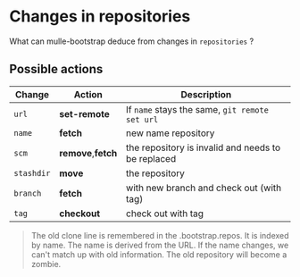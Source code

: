 # Changes in repositories

What can mulle-bootstrap deduce from changes in `repositories` ?


## Possible actions

Change     | Action               | Description
-----------|----------------------|----------------------------------
`url`      | **set-remote**       | If `name` stays the same, `git remote set url`
`name`     | **fetch**            | new name repository
`scm`      | **remove**,**fetch** | the repository is invalid and needs to be replaced
`stashdir` | **move**             | the repository
`branch`   | **fetch**            | with new branch and check out (with tag)
`tag`      | **checkout**         | check out with tag

>
> The old clone line is remembered in the .bootstrap.repos. It is indexed
> by name. The name is derived from the URL. If the name changes, we can't
> match up with old information. The old repository will become a
> zombie.
>

